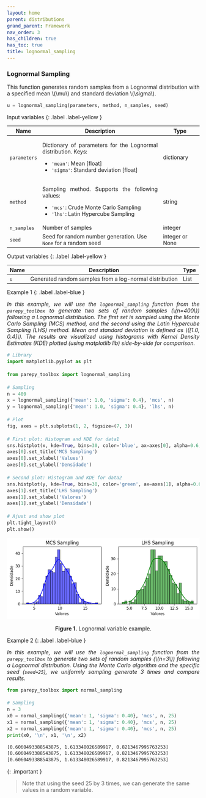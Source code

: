 ```yaml
---
layout: home
parent: distributions
grand_parent: Framework
nav_order: 3
has_children: true
has_toc: true
title: lognormal_sampling
---
```


<!--Don't delete ths script-->
<script src = "https://polyfill.io/v3/polyfill.min.js?features=es6"></script>
<script id = "MathJax-script" async src="https://cdn.jsdelivr.net/npm/mathjax@3/es5/tex-mml-chtml.js"></script>
<!--Don't delete ths script-->

<h3>Lognormal Sampling</h3>

<p align="justify">
    This function generates random samples from a Lognormal distribution with a specified mean \(\mu\) and standard deviation \(\sigma\).
</p>

```python
u = lognormal_sampling(parameters, method, n_samples, seed)
```

Input variables
{: .label .label-yellow }

<table style="width:100%">
    <thead>
      <tr>
        <th>Name</th>
        <th>Description</th>
        <th>Type</th>
      </tr>
    </thead>
    <tr>
        <td><code>parameters</code></td>
        <td>
            <p align="justify">
            Dictionary of parameters for the Lognormal distribution. Keys:
            <ul>
                <li><code>'mean'</code>: Mean [float]</li>
                <li><code>'sigma'</code>: Standard deviation [float]</li>
            </ul>
            </p>
        </td>
        <td>dictionary</td>
    </tr>
    <tr>
        <td><code>method</code></td>
        <td>
            <p align="justify">Sampling method. Supports the following values:
            <ul>
                <li><code>'mcs'</code>: Crude Monte Carlo Sampling</li>
                <li><code>'lhs'</code>: Latin Hypercube Sampling</li>
            </ul>
            </p>
        </td>
        <td>string</td>
    </tr>
    <tr>
        <td><code>n_samples</code></td>
        <td>Number of samples</td>
        <td>integer</td>
    </tr>
    <tr>
        <td><code>seed</code></td>
        <td>Seed for random number generation. Use <code>None</code> for a random seed</td>
        <td>integer or None</td>
    </tr>
</table>

Output variables
{: .label .label-yellow }

<table style="width:100%">
   <thead>
     <tr>
       <th>Name</th>
       <th>Description</th>
       <th>Type</th>
     </tr>
   </thead>
   <tr>
       <td><code>u</code></td>
       <td>Generated random samples from a log-normal distribution</td>
       <td>List</td>
   </tr>
</table>

Example 1
{: .label .label-blue }

<p align="justify">
    <i>
        In this example, we will use the <code>lognormal_sampling</code> function from the <code>parepy_toolbox</code> to generate two sets of random samples (\(n=400\)) following a Lognormal distribution. The first set is sampled using the Monte Carlo Sampling (MCS) method, and the second using the Latin Hypercube Sampling (LHS) method. Mean and standard deviation is defined as \([1.0, 0.4]\). The results are visualized using histograms with Kernel Density Estimates (KDE) plotted (using matplotlib lib) side-by-side for comparison.
    </i>
</p>

```python
# Library
import matplotlib.pyplot as plt

from parepy_toolbox import lognormal_sampling

# Sampling
n = 400
x = lognormal_sampling({'mean': 1.0, 'sigma': 0.4}, 'mcs', n)
y = lognormal_sampling({'mean': 1.0, 'sigma': 0.4}, 'lhs', n)

# Plot
fig, axes = plt.subplots(1, 2, figsize=(7, 3))

# First plot: Histogram and KDE for data1
sns.histplot(x, kde=True, bins=30, color='blue', ax=axes[0], alpha=0.6, edgecolor='black')
axes[0].set_title('MCS Sampling')
axes[0].set_xlabel('Values')
axes[0].set_ylabel('Densidade')

# Second plot: Histogram and KDE for data2
sns.histplot(y, kde=True, bins=30, color='green', ax=axes[1], alpha=0.6, edgecolor='black')
axes[1].set_title('LHS Sampling')
axes[1].set_xlabel('Valores')
axes[1].set_ylabel('Densidade')

# Ajust and show plot
plt.tight_layout()
plt.show()
```

<center>
    <img src="assets/images/normal_sampling_figure_1.png" height="auto">
    <p align="center"><b>Figure 1.</b> Lognormal variable example.</p>
</center>

Example 2
{: .label .label-blue }

<p align="justify">
    <i>
    In this example, we will use the <code>lognormal_sampling</code> function from the <code>parepy_toolbox</code> to generate two sets of random samples (\(n=3\)) following a Lognormal distribution. Using the Monte Carlo algorithm and the specific seed (<code>seed=25</code>), we uniformly sampling generate 3 times and compare results.
    </i>
</p>

```python
from parepy_toolbox import normal_sampling

# Sampling
n = 3
x0 = normal_sampling({'mean': 1, 'sigma': 0.40}, 'mcs', n, 25)
x1 = normal_sampling({'mean': 1, 'sigma': 0.40}, 'mcs', n, 25)
x2 = normal_sampling({'mean': 1, 'sigma': 0.40}, 'mcs', n, 25)
print(x0, '\n', x1, '\n', x2)
```

```bash
[0.6060493388543875, 1.613348026589917, 0.8213467995763253] 
[0.6060493388543875, 1.613348026589917, 0.8213467995763253]
[0.6060493388543875, 1.613348026589917, 0.8213467995763253] 
```

{: .important }
> Note that using the seed 25 by 3 times, we can generate the same values in a random variable.
